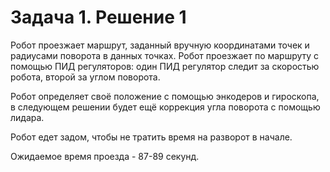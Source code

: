 # Задача 1. Решение 1

Робот проезжает маршрут, заданный вручную координатами точек и радиусами поворота в данных точках. Робот проезжает по маршруту с помощью ПИД регуляторов: один ПИД регулятор следит за скоростью робота, второй за углом поворота.

Робот определяет своё положение с помощью энкодеров и гироскопа, в следующем решении будет ещё коррекция угла поворота с помощью лидара.

Робот едет задом, чтобы не тратить время на разворот в начале.

Ожидаемое время проезда - 87-89 секунд.